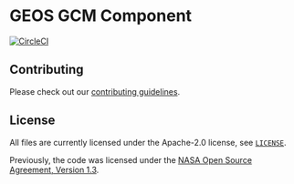 # GEOS GCM Component
[![CircleCI](https://circleci.com/gh/GEOS-ESM/GEOSgcm_GridComp.svg?style=svg)](https://circleci.com/gh/GEOS-ESM/GEOSgcm_GridComp)

## Contributing

Please check out our [contributing guidelines](CONTRIBUTING.md).

## License

All files are currently licensed under the Apache-2.0 license, see [`LICENSE`](LICENSE).

Previously, the code was licensed under the [NASA Open Source Agreement, Version 1.3](LICENSE-NOSA).


